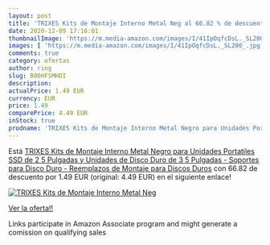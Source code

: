 ```yaml
---
layout: post
title: 'TRIXES Kits de Montaje Interno Metal Neg al 66.82 % de descuento'
date: 2020-12-09 17:16:01
thumbnailImage: 'https://m.media-amazon.com/images/I/41IpOqfcDsL._SL200_.jpg'
images: [ 'https://m.media-amazon.com/images/I/41IpOqfcDsL._SL200_.jpg' ]
comments: true
category: ofertas
author: ring
slug: B00HFSMHDI
description:
actualPrice: 1.49 EUR
currency: EUR
price: 1.49
comparePrice: 4.49 EUR
inStock: true
prodname: 'TRIXES Kits de Montaje Interno Metal Negro para Unidades Portatiles SSD de 2 5 Pulgadas y Unidades de Disco Duro de 3 5 Pulgadas - Soportes para Disco Duro - Reemplazos de Montaje para Discos Duros'
---
```


Está [TRIXES Kits de Montaje Interno Metal Negro para Unidades Portatiles SSD de 2 5 Pulgadas y Unidades de Disco Duro de 3 5 Pulgadas - Soportes para Disco Duro - Reemplazos de Montaje para Discos Duros](https://www.amazon.es/dp/B00HFSMHDI/?tag=tolees-21) con 66.82 de descuento por 1.49 EUR (original: 4.49 EUR) en el siguiente enlace!

[![TRIXES Kits de Montaje Interno Metal Neg](https://m.media-amazon.com/images/I/41IpOqfcDsL._SL200_.jpg)](https://www.amazon.es/dp/B00HFSMHDI/?tag=tolees-21)

[Ver la oferta!!](https://www.amazon.es/dp/B00HFSMHDI/?tag=tolees-21)

Links participate in Amazon Associate program and might generate a comission on qualifying sales


